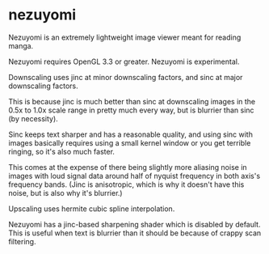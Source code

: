 # nezuyomi
Nezuyomi is an extremely lightweight image viewer meant for reading manga.

Nezuyomi requires OpenGL 3.3 or greater. Nezuyomi is experimental.

Downscaling uses jinc at minor downscaling factors, and sinc at major downscaling factors.

This is because jinc is much better than sinc at downscaling images in the 0.5x to 1.0x scale range in pretty much every way, but is blurrier than sinc (by necessity).

Sinc keeps text sharper and has a reasonable quality, and using sinc with images basically requires using a small kernel window or you get terrible ringing, so it's also much faster.

This comes at the expense of there being slightly more aliasing noise in images with loud signal data around half of nyquist frequency in both axis's frequency bands. (Jinc is anisotropic, which is why it doesn't have this noise, but is also why it's blurrier.)

Upscaling uses hermite cubic spline interpolation.

Nezuyomi has a jinc-based sharpening shader which is disabled by default. This is useful when text is blurrier than it should be because of crappy scan filtering.
